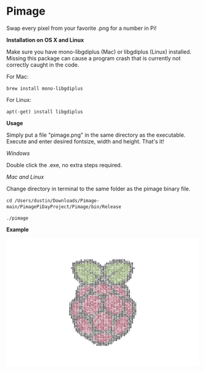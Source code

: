# Pimage

Swap every pixel from your favorite .png for a number in Pi!

**Installation on OS X and Linux**

Make sure you have mono-libgdiplus (Mac) or libgdiplus (Linux) installed. Missing this package can cause a program crash that is currently not correctly caught in the code. 

For Mac: 
```
brew install mono-libgdiplus
```

For Linux:
```
apt(-get) install libgdiplus
```

**Usage**

Simply put a file "pimage.png" in the same directory as the executable. Execute and enter desired fontsize, width and height. That's it! 

_Windows_

Double click the .exe, no extra steps required.

_Mac and Linux_

Change directory in terminal to the same folder as the pimage binary file.

```
cd /Users/dustin/Downloads/Pimage-main/PimagePiDayProject/Pimage/bin/Release
```
```
./pimage
```

**Example**

![Raspberry Large](https://github.com/jetspiking/Pimage/blob/main/pimage_raspberry_big.png)
